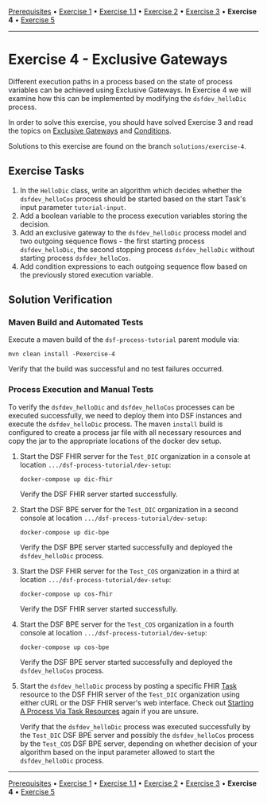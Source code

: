 [Prerequisites](prerequisites.md) • [Exercise 1](exercise-1.md) • [Exercise 1.1](exercise-1-1.md) • [Exercise 2](exercise-2.md) • [Exercise 3](exercise-3.md) • **Exercise 4** • [Exercise 5](exercise-5.md)
___

# Exercise 4 - Exclusive Gateways
Different execution paths in a process based on the state of process variables can be achieved using Exclusive Gateways. In Exercise 4 we will examine how this can be implemented by modifying the `dsfdev_helloDic` process.

In order to solve this exercise, you should have solved Exercise 3 and read the topics on
[Exclusive Gateways](basic-concepts-and-lessons.md#exclusive-gateways)
and [Conditions](basic-concepts-and-lessons.md#conditions).

Solutions to this exercise are found on the branch `solutions/exercise-4`.

## Exercise Tasks
1. In the `HelloDic` class, write an algorithm which decides whether the `dsfdev_helloCos` process should be started based on the start Task's input parameter `tutorial-input`.
2. Add a boolean variable to the process execution variables storing the decision.
3. Add an exclusive gateway to the `dsfdev_helloDic` process model and two outgoing sequence flows - the first starting process `dsfdev_helloDic`, the second stopping process `dsfdev_helloDic` without starting process `dsfdev_helloCos`.
4. Add condition expressions to each outgoing sequence flow based on the previously stored execution variable.

## Solution Verification
### Maven Build and Automated Tests
Execute a maven build of the `dsf-process-tutorial` parent module via:

```
mvn clean install -Pexercise-4
```

Verify that the build was successful and no test failures occurred.

### Process Execution and Manual Tests
To verify the `dsfdev_helloDic` and `dsfdev_helloCos` processes can be executed successfully, we need to deploy them into DSF instances and execute the `dsfdev_helloDic` process. The maven `install` build is configured to create a process jar file with all necessary resources and copy the jar to the appropriate locations of the docker dev setup.

1. Start the DSF FHIR server for the `Test_DIC` organization in a console at location `.../dsf-process-tutorial/dev-setup`:
   ```
   docker-compose up dic-fhir
   ```
   Verify the DSF FHIR server started successfully.

2. Start the DSF BPE server for the `Test_DIC` organization in a second console at location `.../dsf-process-tutorial/dev-setup`:
   ```
   docker-compose up dic-bpe
   ```
   Verify the DSF BPE server started successfully and deployed the `dsfdev_helloDic` process.

3. Start the DSF FHIR server for the `Test_COS` organization in a third at location `.../dsf-process-tutorial/dev-setup`:
   ```
   docker-compose up cos-fhir
   ```
   Verify the DSF FHIR server started successfully.

4. Start the DSF BPE server for the `Test_COS` organization in a fourth console at location `.../dsf-process-tutorial/dev-setup`:
   ```
   docker-compose up cos-bpe
   ```
   Verify the DSF BPE server started successfully and deployed the `dsfdev_helloCos` process. 

5. Start the `dsfdev_helloDic` process by posting a specific FHIR [Task](http://hl7.org/fhir/R4/task.html) resource to the DSF FHIR server of the `Test_DIC` organization using either cURL or the DSF FHIR server's web interface. Check out [Starting A Process Via Task Resources](basic-concepts-and-lessons.md#starting-a-process-via-task-resources) again if you are unsure.

   Verify that the `dsfdev_helloDic` process was executed successfully by the `Test_DIC` DSF BPE server and possibly the `dsfdev_helloCos` process by the `Test_COS` DSF BPE server, depending on whether decision of your algorithm based on the input parameter allowed to start the `dsfdev_helloDic` process.

___
[Prerequisites](prerequisites.md) • [Exercise 1](exercise-1.md) • [Exercise 1.1](exercise-1-1.md) • [Exercise 2](exercise-2.md) • [Exercise 3](exercise-3.md) • **Exercise 4** • [Exercise 5](exercise-5.md)